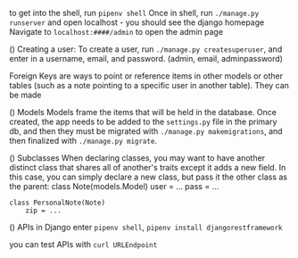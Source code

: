 to get into the shell, run `pipenv shell`
Once in shell, run `./manage.py runserver` and open localhost - you should see the django homepage
Navigate to `localhost:####/admin` to open the admin page

() Creating a user:
To create a user, run `./manage.py createsuperuser`, and enter in a username, email, and password. (admin, email, adminpassword)

Foreign Keys are ways to point or reference items in other models or other tables (such as a note pointing to a specific user in another table). They can be made 

<!-- go back and add note drom day 1 -->


() Models
Models frame the items that will be held in the database. Once created, the app needs to be added to the `settings.py` file in the primary db, and then they must be migrated with `./manage.py makemigrations`, and then finalized with `./manage.py migrate`.

() Subclasses
When declaring classes, you may want to have another distinct class that shares all of another's traits except it adds a new field. In this case, you can simply declare a new class, but pass it the other class as the parent:
    class Note(models.Model)
        user = ...
        pass = ...
    
    class PersonalNote(Note)
        zip = ... 
    

() APIs in Django
enter `pipenv shell`, `pipenv install djangorestframework`

you can test APIs with `curl URLEndpoint`
